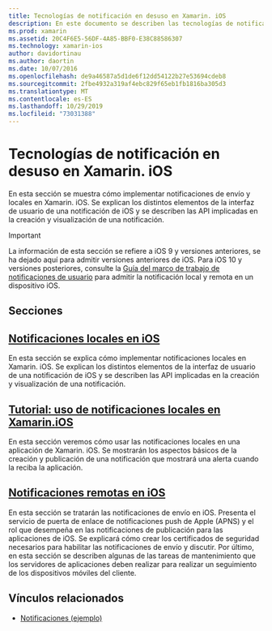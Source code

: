 ```yaml
---
title: Tecnologías de notificación en desuso en Xamarin. iOS
description: En este documento se describen las tecnologías de notificación de iOS que han quedado en desuso en favor del marco de trabajo de notificaciones de usuario, introducidos en iOS 10.
ms.prod: xamarin
ms.assetid: 20C4F6E5-56DF-4A85-BBF0-E38C88586307
ms.technology: xamarin-ios
author: davidortinau
ms.author: daortin
ms.date: 10/07/2016
ms.openlocfilehash: de9a46587a5d1de6f12dd54122b27e53694cdeb8
ms.sourcegitcommit: 2fbe4932a319af4ebc829f65eb1fb1816ba305d3
ms.translationtype: MT
ms.contentlocale: es-ES
ms.lasthandoff: 10/29/2019
ms.locfileid: "73031388"
---
```

# <a name="deprecated-notification-technologies-in-xamarinios"></a>Tecnologías de notificación en desuso en Xamarin. iOS

En esta sección se muestra cómo implementar notificaciones de envío y locales en Xamarin. iOS. Se explican los distintos elementos de la interfaz de usuario de una notificación de iOS y se describen las API implicadas en la creación y visualización de una notificación.

> [!IMPORTANT]
> La información de esta sección se refiere a iOS 9 y versiones anteriores, se ha dejado aquí para admitir versiones anteriores de iOS. Para iOS 10 y versiones posteriores, consulte la [Guía del marco de trabajo de notificaciones de usuario](~/ios/platform/user-notifications/index.md) para admitir la notificación local y remota en un dispositivo iOS.

## <a name="sections"></a>Secciones

<a name="Local Notifications In iOS" />

## <a name="local-notifications-in-ioslocal-notifications-in-iosmd"></a>[Notificaciones locales en iOS](local-notifications-in-ios.md)

En esta sección se explica cómo implementar notificaciones locales en Xamarin. iOS. Se explican los distintos elementos de la interfaz de usuario de una notificación de iOS y se describen las API implicadas en la creación y visualización de una notificación.

<a name="Local Notifications Walkthrough" />

## <a name="walkthrough---using-local-notifications-in-xamarinioslocal-notifications-in-ios-walkthroughmd"></a>[Tutorial: uso de notificaciones locales en Xamarin.iOS](local-notifications-in-ios-walkthrough.md)

En esta sección veremos cómo usar las notificaciones locales en una aplicación de Xamarin. iOS. Se mostrarán los aspectos básicos de la creación y publicación de una notificación que mostrará una alerta cuando la reciba la aplicación.

<a name="Remote Notifications In iOS" />

## <a name="remote-notifications-in-iosremote-notifications-in-iosmd"></a>[Notificaciones remotas en iOS](remote-notifications-in-ios.md)

En esta sección se tratarán las notificaciones de envío en iOS. Presenta el servicio de puerta de enlace de notificaciones push de Apple (APNS) y el rol que desempeña en las notificaciones de publicación para las aplicaciones de iOS. Se explicará cómo crear los certificados de seguridad necesarios para habilitar las notificaciones de envío y discutir. Por último, en esta sección se describen algunas de las tareas de mantenimiento que los servidores de aplicaciones deben realizar para realizar un seguimiento de los dispositivos móviles del cliente.

## <a name="related-links"></a>Vínculos relacionados

- [Notificaciones (ejemplo)](https://docs.microsoft.com/samples/xamarin/ios-samples/notifications)
